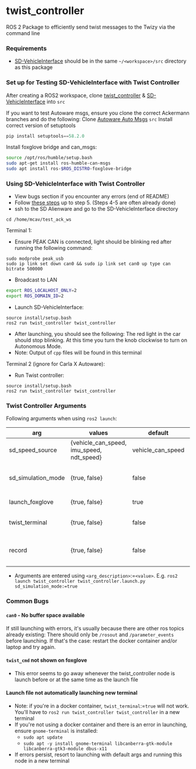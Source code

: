 # twist_controller
ROS 2 Package to efficiently send twist messages to the Twizy via the command line
### Requirements
- [SD-VehicleInterface](https://github.com/Monash-Connected-Autonomous-Vehicle/SD-VehicleInterface) should be in the same `~/<workspace>/src` directory as this package


### Set up for Testing SD-VehicleInterface with Twist Controller

After creating a ROS2 workspace, clone [twist_controller](https://github.com/Monash-Connected-Autonomous-Vehicle/twist_controller) & [SD-VehicleInterface](https://github.com/Monash-Connected-Autonomous-Vehicle/SD-VehicleInterface/tree/main) into `src`

If you want to test Autoware msgs, ensure you clone the correct Ackermann branches and do the following:
Clone [Autoware Auto Msgs](https://github.com/tier4/autoware_auto_msgs) `src`
Install correct version of setuptools
```python
pip install setuptools==58.2.0
```

Install foxglove bridge and can_msgs:
```bash
source /opt/ros/humble/setup.bash
sudo apt-get install ros-humble-can-msgs
sudo apt install ros-$ROS_DISTRO-foxglove-bridge
```


### Using SD-VehicleInterface with Twist Controller
- View bugs section if you encounter any errors (end of README)
- Follow [these steps](https://www.notion.so/monashcav/Hardware-in-the-Loop-Demo-4eb8536a21734a2da9ecee6120d6be9f?pvs=4#5bb39aa187f34f40bfd06b62536a3b0c) up to step 5. (Steps 4-5 are often already done)
- ssh to the SD Alienware and go to the SD-VehicleInterface directory
```
cd /home/mcav/test_ack_ws
```

Terminal 1:
- Ensure PEAK CAN is connected, light should be blinking red after running the following command: 
```
sudo modprobe peak_usb
sudo ip link set down can0 && sudo ip link set can0 up type can bitrate 500000
```
- Broadcast to LAN
```sh
export ROS_LOCALHOST_ONLY=2
export ROS_DOMAIN_ID=2
```
- Launch SD-VehicleInterface:
```
source install/setup.bash
ros2 run twist_controller twist_controller
```
- After launching, you should see the following: The red light in the car should stop blinking. At this time you turn the knob clockwise to turn on Autonomous Mode.
- Note: Output of `cpp` files will be found in this terminal

Terminal 2 (ignore for Carla X Autoware):
- Run Twist controller:
```
source install/setup.bash
ros2 run twist_controller twist_controller
```

### Twist Controller Arguments

Following arguments when using `ros2 launch`:

| arg                | values                                    | default   | description                                |
| ------------------ | ----------------------------------------- | --------- | ------------------------------------------ |
| sd_speed_source    | {vehicle_can_speed, imu_speed, ndt_speed} | vehicle_can_speed | Input vehicle speed                        |
| sd_simulation_mode | {true, false}                             | false      | Use on the car or on the Gazebo simulation |
| launch_foxglove    | {true, false}                             | true     | Launch foxglove bridge                     |
| twist_terminal     | {true, false}                             | false      | Create new terminal for twist controlling  |
| record     | {true, false}                             | false      | Record bag file of twist_cmd and sd_current_twist  |

- Arguments are entered using `<arg_description>`:=`<value>`. E.g. `ros2 launch twist_controller twist_controller.launch.py sd_simulation_mode:=true` 


### Common Bugs
#### `can0` - No buffer space available
If still launching with errors, it's usually because there are other ros topics already existing: There should only be `/rosout` and `/parameter_events` before launching.
If that's the case: restart the docker container and/or laptop and try again.


#### `twist_cmd` not shown on foxglove
- This error seems to go away whenever the twist_controller node is launch before or at the same time as the launch file


#### Launch file not automatically launching new terminal
- Note: if you're in a docker container, `twist_terminal`:=`true` will not work. You'll have to `ros2 run twist_controller twist_controller` in a new terminal
- If you're not using a docker container and there is an error in launching, ensure `gnome-terminal` is installed:
	- `sudo apt update`
	- `sudo apt -y install gnome-terminal libcanberra-gtk-module libcanberra-gtk3-module dbus-x11`
- If errors persist, resort to launching with default args and running this node in a new terminal
